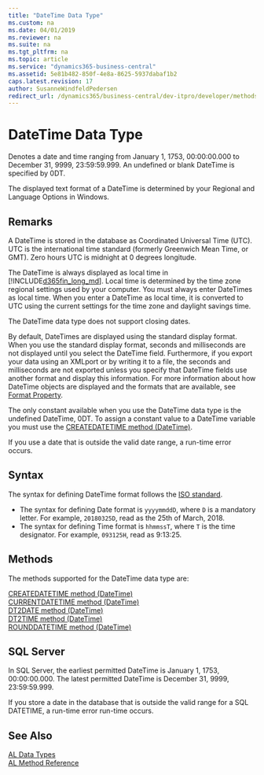 ```yaml
---
title: "DateTime Data Type"
ms.custom: na
ms.date: 04/01/2019
ms.reviewer: na
ms.suite: na
ms.tgt_pltfrm: na
ms.topic: article
ms.service: "dynamics365-business-central"
ms.assetid: 5e81b482-850f-4e8a-8625-5937dabaf1b2
caps.latest.revision: 17
author: SusanneWindfeldPedersen
redirect_url: /dynamics365/business-central/dev-itpro/developer/methods-auto/library
---
```

# DateTime Data Type
Denotes a date and time ranging from January 1, 1753, 00:00:00.000 to December 31, 9999, 23:59:59.999. An undefined or blank DateTime is specified by 0DT.  
  
 The displayed text format of a DateTime is determined by your Regional and Language Options in Windows.  
  
## Remarks  
 A DateTime is stored in the database as Coordinated Universal Time (UTC). UTC is the international time standard (formerly Greenwich Mean Time, or GMT). Zero hours UTC is midnight at 0 degrees longitude.  
  
 The DateTime is always displayed as local time in [!INCLUDE[d365fin_long_md](../includes/d365fin_long_md.md)]. Local time is determined by the time zone regional settings used by your computer. You must always enter DateTimes as local time. When you enter a DateTime as local time, it is converted to UTC using the current settings for the time zone and daylight savings time.  
  
 The DateTime data type does not support closing dates.  
  
 By default, DateTimes are displayed using the standard display format. When you use the standard display format, seconds and milliseconds are not displayed until you select the DateTime field. Furthermore, if you export your data using an XMLport or by writing it to a file, the seconds and milliseconds are not exported unless you specify that DateTime fields use another format and display this information. For more information about how DateTime objects are displayed and the formats that are available, see [Format Property](../properties/devenv-format-property.md).  
  
 The only constant available when you use the DateTime data type is the undefined DateTime, 0DT. To assign a constant value to a DateTime variable you must use the [CREATEDATETIME method (DateTime)](../methods/devenv-createdatetime-method-datetime.md).  
  
 If you use a date that is outside the valid date range, a run-time error occurs.  

## Syntax
The syntax for defining DateTime format follows the [ISO standard](https://en.wikipedia.org/wiki/ISO_8601). 
- The syntax for defining Date format is `yyyymmddD`, where `D` is a mandatory letter. For example, `20180325D`, read as the 25th of March, 2018.
- The syntax for defining Time format is `hhmmssT`, where `T` is the time designator. For example, `093125H`, read as 9:13:25.

## Methods
The methods supported for the DateTime data type are:

[CREATEDATETIME method (DateTime)](../methods/devenv-createdatetime-method-datetime.md)   
[CURRENTDATETIME method (DateTime)](../methods/devenv-currentdatetime-method-datetime.md)   
[DT2DATE method (DateTime)](../methods/devenv-dt2date-method-datetime.md)   
[DT2TIME method (DateTime)](../methods/devenv-dt2time-method-datetime.md)   
[ROUNDDATETIME method (DateTime)](../methods/devenv-rounddatetime-method-datetime.md)

## SQL Server  
 In SQL Server, the earliest permitted DateTime is January 1, 1753, 00:00:00.000. The latest permitted DateTime is December 31, 9999, 23:59:59.999.  
  
 If you store a date in the database that is outside the valid range for a SQL DATETIME, a run-time error run-time occurs.  

## See Also  
[AL Data Types](devenv-al-data-types.md)  
[AL Method Reference](../methods/devenv-al-method-reference.md)  